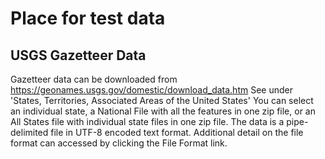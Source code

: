 # Place for test data

## USGS Gazetteer Data

Gazetteer data can be downloaded from https://geonames.usgs.gov/domestic/download_data.htm
See under 'States, Territories, Associated Areas of the United States' You can select an individual state, 
a National File with all the features in one zip file, or an All States file with 
individual state files in one zip file. The data is a pipe-delimited file in UTF-8 encoded 
text format. Additional detail on the file format can accessed by clicking the File Format link.
